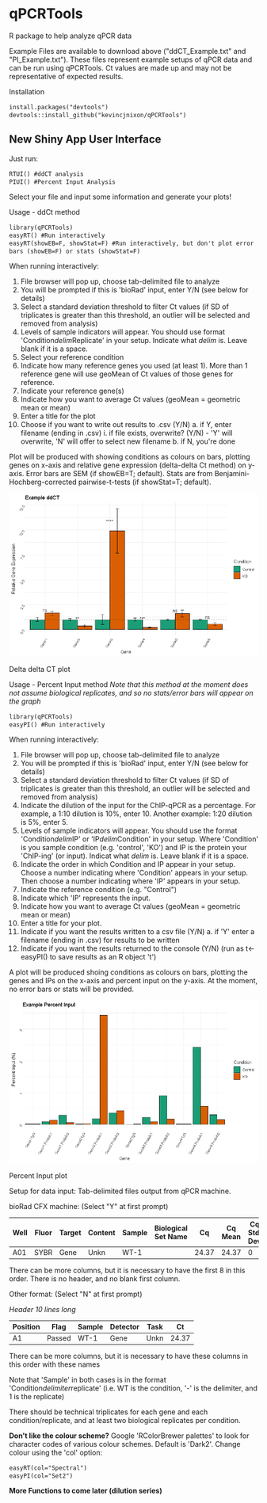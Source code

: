 # qPCRTools
R package to help analyze qPCR data

Example Files are available to download above ("ddCT_Example.txt" and "PI_Example.txt"). These files represent example setups of qPCR data and can be run using qPCRTools. Ct values are made up and may not be representative of expected results.

Installation

```{r}
install.packages("devtools")
devtools::install_github("kevincjnixon/qPCRTools")
```
## New Shiny App User Interface
Just run:
```{r}
RTUI() #ddCT analysis
PIUI() #Percent Input Analysis
```
Select your file and input some information and generate your plots!

Usage - ddCt method

```{r}
library(qPCRTools)
easyRT() #Run interactively
easyRT(showEB=F, showStat=F) #Run interactively, but don't plot error bars (showEB=F) or stats (showStat=F)
```

When running interactively:
1. File browser will pop up, choose tab-delimited file to analyze
2. You will be prompted if this is 'bioRad' input, enter Y/N (see below for details)
3. Select a standard deviation threshold to filter Ct values (if SD of triplicates is greater than this threshold, an outlier will be selected and removed from analysis)
4. Levels of sample indicators will appear. You should use format 'Condition*delim*Replicate' in your setup. Indicate what *delim* is. Leave blank if it is a space.
5. Select your reference condition
6. Indicate how many reference genes you used (at least 1). More than 1 reference gene will use geoMean of Ct values of those genes for reference.
7. Indicate your reference gene(s)
8. Indicate how you want to average Ct values (geoMean = geometric mean or mean)
9. Enter a title for the plot
10. Choose if you want to write out results to .csv (Y/N)
  a. if Y, enter filename (ending in .csv)
    i. if file exists, overwrite? (Y/N) - 'Y' will overwrite, 'N' will offer to select new filename
  b. if N, you're done

Plot will be produced with showing conditions as colours on bars, plotting genes on x-axis and relative gene expression (delta-delta Ct method) on y-axis. Error bars are SEM (if showEB=T; default). Stats are from Benjamini-Hochberg-corrected pairwise-t-tests (if showStat=T; default).


<img src="Figures/Example_ddCT.png" alt="Delta Delta CT plot"/>
<p class="caption">
  Delta delta CT plot
  </p>

Usage - Percent Input method
*Note that this method at the moment does not assume biological replicates, and so no stats/error bars will appear on the graph*

```{r}
library(qPCRTools)
easyPI() #Run interactively
```

When running interactively:
1. File browser will pop up, choose tab-delimited file to analyze
2. You will be prompted if this is 'bioRad' input, enter Y/N (see below for details)
3. Select a standard deviation threshold to filter Ct values (if SD of triplicates is greater than this threshold, an outlier will be selected and removed from analysis)
4. Indicate the dilution of the input for the ChIP-qPCR as a percentage. For example, a 1:10 dilution is 10%, enter 10. Another example: 1:20 dilution is 5%, enter 5.
5. Levels of sample indicators will appear. You should use the format 'Condition*delim*IP' or 'IP*delim*Condition' in your setup. Where 'Condition' is you sample condition (e.g. 'control', 'KO') and IP is the protein your 'ChIP-ing' (or input). Indicat what *delim* is. Leave blank if it is a space.
6. Indicate the order in which Condition and IP appear in your setup. Choose a number indicating where 'Condition' appears in your setup. Then choose a number indicating where 'IP' appears in your setup.
7. Indicate the reference condition (e.g. "Control")
8. Indicate which 'IP' represents the input.
9. Indicate how you want to average Ct values (geoMean = geometric mean or mean)
10. Enter a title for your plot.
11. Indicate if you want the results written to a csv file (Y/N)
  a. if 'Y' enter a filename (ending in .csv) for results to be written
12. Indicate if you want the results returned to the console (Y/N) (run as t<-easyPI() to save results as an R object 't')

A plot will be produced shoing conditions as colours on bars, plotting the genes and IPs on the x-axis and percent input on the y-axis. At the moment, no error bars or stats will be provided.

<img src="Figures/Example_PI.png" alt="Percent Input plot"/>
<p class="caption">
  Percent Input plot
  </p>

Setup for data input:
Tab-delimited files output from qPCR machine.

bioRad CFX machine: (Select "Y" at first prompt)

| Well | Fluor | Target | Content | Sample | Biological Set Name |  Cq  | Cq Mean | Cq Std. Dev |
|------|-------|--------|---------|--------|---------------------|------|---------|-------------|
| A01  | SYBR  | Gene   | Unkn    | WT-1   |                     | 24.37| 24.37   |      0      |

There can be more columns, but it is necessary to have the first 8 in this order. There is no header, and no blank first column.

Other format: (Select "N" at first prompt)

*Header 10 lines long*

| Position |  Flag | Sample | Detector | Task |  Ct  |
|----------|-------|--------|----------|------|------|
|    A1    | Passed| WT-1   | Gene     | Unkn | 24.37|

There can be more columns, but it is necessary to have these columns in this order with these names

Note that 'Sample' in both cases is in the format 'Condition*delimiter*replicate' (i.e. WT is the condition, '-' is the delimiter, and 1 is the replicate)

There should be technical triplicates for each gene and each condition/replicate, and at least two biological replicates per condition.


**Don't like the colour scheme?**
Google 'RColorBrewer palettes' to look for character codes of various colour schemes. Default is 'Dark2'.  Change colour using the 'col' option:

```{r}
easyRT(col="Spectral")
easyPI(col="Set2")
```

**More Functions to come later (dilution series)**

